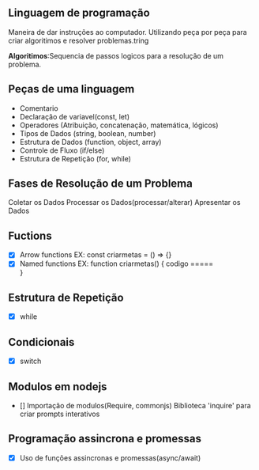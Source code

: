 ## Linguagem de programação

Maneira de dar instruções ao computador.
Utilizando peça por peça para criar algoritimos e resolver problemas.tring

**Algoritimos**:Sequencia de passos logicos para a resolução de um problema.

## Peças de uma linguagem

- Comentario
- Declaração de variavel(const, let)
- Operadores (Atribuição, concatenação, matemática, lógicos)
- Tipos de Dados (string, boolean, number)
- Estrutura de Dados (function, object, array)
- Controle de Fluxo (if/else)
- Estrutura de Repetição (for, while)

## Fases de Resolução de um Problema

Coletar os Dados
Processar os Dados(processar/alterar)
Apresentar os Dados

## Fuctions

- [x] Arrow functions EX: const criarmetas = () => {}
- [x] Named functions EX: function criarmetas() {
      codigo =====  
       }

## Estrutura de Repetição

- [x] while

## Condicionais

- [x] switch

## Modulos em nodejs

- [] Importação de modulos(Require, commonjs)
  Biblioteca 'inquire' para criar prompts interativos

## Programação assincrona e promessas

- [x] Uso de funções assincronas e promessas(async/await)
